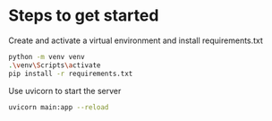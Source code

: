 # Steps to get started

Create and activate a virtual environment and install requirements.txt

```bash
python -m venv venv
.\venv\Scripts\activate
pip install -r requirements.txt
```

Use uvicorn to start the server

```bash
uvicorn main:app --reload
```
